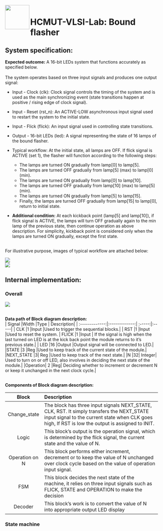 <img align="left" width="80" height="80" src="https://github.com/vy-nguyenlethao0510/HCMUT_CSE_POS_2.0/blob/hai/SoftwareReport/R/REPORT/Logo-BK.png">

# HCMUT-VLSI-Lab: Bound flasher 

## System specification:
  **Expected outcome:** A 16-bit LEDs system that functions accurately as specified below.<br /><br />
   The system operates based on three input signals and produces one output signal:
* Input - Clock (clk): Clock signal controls the timing of the system and is used as
the main synchronizing event (state transitions happen at positive / rising edge of
clock signal).
* Input - Reset (rst_n): An ACTIVE-LOW asynchronous input signal used to restart
the system to the initial state.
* Input - Flick (flick): An input signal used in controlling state transitions.
* Output - 16-bit LEDs (led): A signal representing the state of 16 lamps of the bound
flasher.
* Typical workflow: At the initial state, all lamps are OFF. If flick signal is ACTIVE (set 1),
the flasher will function according to the following steps:
    - The lamps are turned ON gradually from lamp[0] to lamp[5].
    - The lamps are turned OFF gradually from lamp[5] (max) to lamp[0] (min).
    - The lamps are turned ON gradually from lamp[0] to lamp[10].
    - The lamps are turned OFF gradually from lamp[10] (max) to lamp[5] (min).
    - The lamps are turned ON gradually from lamp[5] to lamp[15].
    - Finally, the lamps are turned OFF gradually from lamp[15] to lamp[0], return to initial state.
    
* **Additional condition:** At each kickback point (lamp[5] and lamp[10]), if flick signal is ACTIVE, the lamps will turn OFF gradually again to the min lamp of the previous state, then continue operation as above description. For simplicity, kickback point is considered only when the lamps are turned ON gradually, except the first state. <br /><br />

For illustrative purpose, images of typical workflow are attached below:

<img src="https://github.com/leloc0609/HCMUT_Lab_LSI_Bound_flasher/blob/master/img/workflow_1.png"> <br />
<img src="https://github.com/leloc0609/HCMUT_Lab_LSI_Bound_flasher/blob/master/img/workflow_2.png"> <br />

## Internal implementation:

### Overall

<img src="https://github.com/leloc0609/HCMUT_Lab_LSI_Bound_flasher/blob/master/img/block_diagram.png"> 
<br />
<br />

**Data path of Block diagram description:** <br />
| Signal       |Width          |Type  | Description|
| :-------------:|:-------------:| :-----:|:-----|
| CLK |1 |Input |Used to trigger the sequential blocks.|
| RST |1 |Input |Used to reset the system.
| FLICK |1 |Input | If the signal is high when the last turned on LED is at the kick back point the module returns to it’s previous state.|
| LED |16 |Output |Output signal will be connected to LED.|
|STATE |3 |Reg |Used to keep track of the current state of the module.|
|NEXT_STATE |3| Reg |Used to keep track of the next state.|
|N |32| Integer| Used to turn on or off LED, also involves in deciding the next state of the module.|
|Operation| 2 |Reg| Deciding whether to increment or decrement N or keep it unchanged in the next clock cycle.|
<br />
<br />

**Components of Block diagram description:** <br />

|Block| Description|
|:----:|:----------|
|Change_state|The block has three input signals NEXT_STATE, CLK, RST. It simply transfers the NEXT_STATE input signal to the current state when CLK goes high, If RST is low the output is assigned to INIT.|
|Logic| This block’s output is the operation signal, which is determined by the flick signal, the current state and the value of N.|
|Operation on N| This block performs either increment, decrement or to keep the value of N unchanged over clock cycle based on the value of operation input signal.|
|FSM |This block decides the next state of the machine, it relies on three input signals such as FLICK, STATE and OPERATION to make the decision|
|Decoder |This block’s work is to convert the value of N into appropriate output LED display|

### State machine



